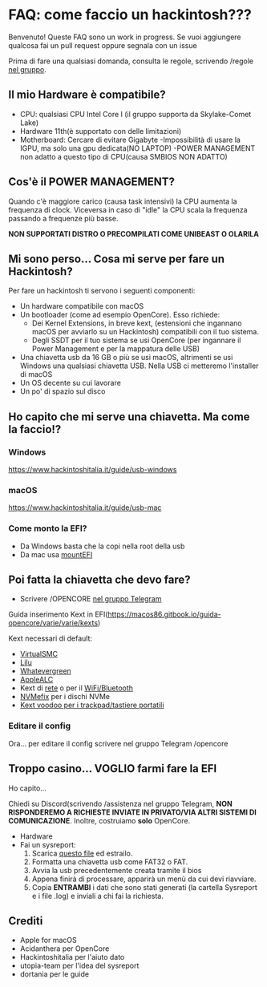 # FAQ: come faccio un hackintosh???
Benvenuto! Queste FAQ sono un work in progress. Se vuoi aggiungere qualcosa fai un pull request oppure segnala con un issue

Prima di fare una qualsiasi domanda, consulta le regole, scrivendo /regole [nel gruppo](https://t.me/Hackintoshitalia).

## Il mio Hardware è compatibile?
- CPU: qualsiasi CPU Intel Core I (il gruppo supporta da Skylake-Comet Lake)
- Hardware 11th(è supportato con delle limitazioni) 
- Motherboard: Cercare di evitare Gigabyte 
  -Impossibilità di usare la IGPU, ma solo una gpu dedicata(NO LAPTOP)
  -POWER MANAGEMENT non adatto a questo tipo di CPU(causa SMBIOS NON ADATTO)

## Cos'è il POWER MANAGEMENT?

Quando c'è maggiore carico (causa task intensivi) la CPU aumenta la frequenza di clock. Viceversa in caso di "idle" la CPU scala la frequenza passando a frequenze più basse.

**NON SUPPORTATI DISTRO O PRECOMPILATI COME UNIBEAST O OLARILA**

## Mi sono perso... Cosa mi serve per fare un Hackintosh?
Per fare un hackintosh ti servono i seguenti componenti:
- Un hardware compatibile con macOS
- Un bootloader (come ad esempio OpenCore). Esso richiede:
    - Dei Kernel Extensions, in breve kext, (estensioni che ingannano macOS per avviarlo su un Hackintosh) compatibili con il tuo sistema.
    - Degli SSDT per il tuo sistema se usi OpenCore (per ingannare il Power Management e per la mappatura delle USB)
- Una chiavetta usb da 16 GB o più se usi macOS, altrimenti se usi Windows una qualsiasi chiavetta USB. Nella USB ci metteremo l'installer di macOS
- Un OS decente su cui lavorare
- Un po' di spazio sul disco

## Ho capito che mi serve una chiavetta. Ma come la faccio!?
### Windows
https://www.hackintoshitalia.it/guide/usb-windows
### macOS
https://www.hackintoshitalia.it/guide/usb-mac
### Come monto la EFI?
- Da Windows basta che la copi nella root della usb
- Da mac usa [mountEFI](https://github.com/corpnewt/MountEFI)

## Poi fatta la chiavetta che devo fare?
- Scrivere /OPENCORE [nel gruppo Telegram](https://t.me/Hackintoshitalia)

Guida inserimento Kext in EFI(https://macos86.gitbook.io/guida-opencore/varie/varie/kexts)

Kext necessari di default:
- [VirtualSMC](https://github.com/acidanthera/VirtualSMC/releases)
- [Lilu](https://github.com/acidanthera/Lilu/releases)
- [Whatevergreen](https://github.com/acidanthera/WhateverGreen/releases)
- [AppleALC](https://github.com/acidanthera/AppleALC/releases)
- Kext di [rete](https://dortania.github.io/OpenCore-Install-Guide/ktext.html#ethernet) o per il [WiFi/Bluetooth](https://dortania.github.io/OpenCore-Install-Guide/ktext.html#wifi-and-bluetooth)
- [NVMefix](https://github.com/acidanthera/NVMeFix/releases) per i dischi NVMe
- [Kext voodoo per i trackpad/tastiere portatili](https://dortania.github.io/OpenCore-Install-Guide/ktext.html#laptop-specifics)

### Editare il config
Ora... per editare il config scrivere nel gruppo Telegram /opencore 

## Troppo casino... VOGLIO farmi fare la EFI
Ho capito...

Chiedi su Discord(scrivendo /assistenza nel gruppo Telegram, **NON RISPONDEREMO A RICHIESTE INVIATE IN PRIVATO/VIA ALTRI SISTEMI DI COMUNICAZIONE**. Inoltre, costruiamo **solo** OpenCore.

- Hardware
- Fai un sysreport:
  1. Scarica [questo file](https://github.com/utopia-team/opencore-debug/releases) ed estrailo.
  2. Formatta una chiavetta usb come FAT32 o FAT.
  3. Avvia la usb precedentemente creata tramite il bios 
  4. Appena finirà di processare, apparirà un menù da cui devi riavviare.
  5. Copia **ENTRAMBI** i dati che sono stati generati (la cartella Sysreport e i file .log) e inviali a chi fai la richiesta.

## Crediti
- Apple for macOS
- Acidanthera per OpenCore
- Hackintoshitalia per l'aiuto dato
- utopia-team per l'idea del sysreport
- dortania per le guide
